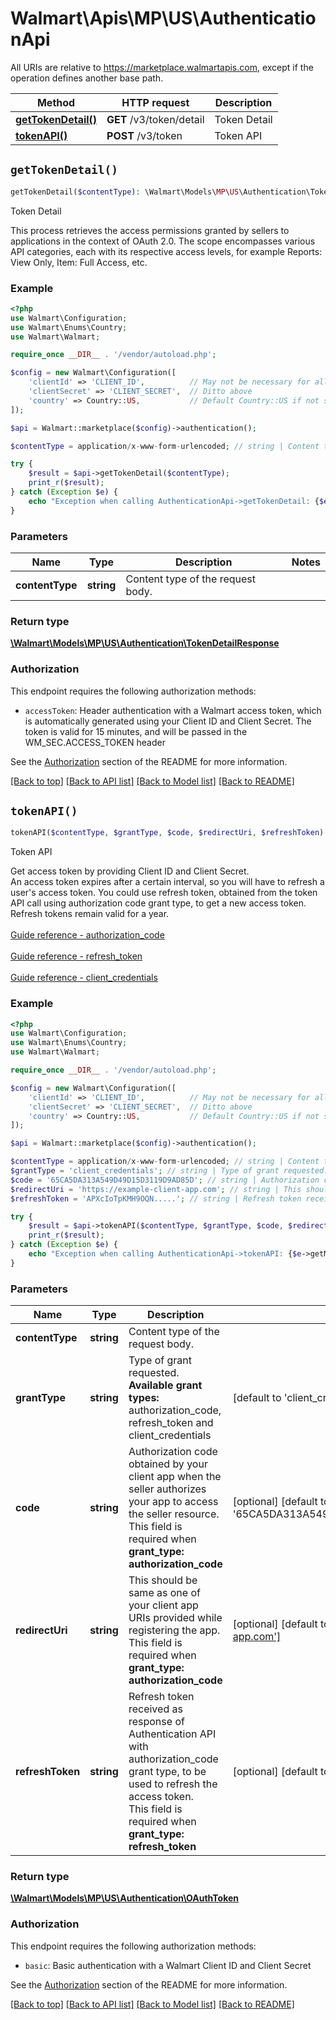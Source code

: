 # Walmart\Apis\MP\US\AuthenticationApi  
All URIs are relative to https://marketplace.walmartapis.com, except if the operation defines another base path.

| Method | HTTP request | Description |
| ------------- | ------------- | ------------- |
| [**getTokenDetail()**](#getTokenDetail) | **GET** /v3/token/detail | Token Detail |
| [**tokenAPI()**](#tokenAPI) | **POST** /v3/token | Token API |


## `getTokenDetail()`

```php
getTokenDetail($contentType): \Walmart\Models\MP\US\Authentication\TokenDetailResponse
```
Token Detail

This process retrieves the access permissions granted by sellers to applications in the context of OAuth 2.0. The scope encompasses various API categories, each with its respective access levels, for example Reports: View Only, Item: Full Access, etc.

### Example

```php
<?php
use Walmart\Configuration;
use Walmart\Enums\Country;
use Walmart\Walmart;

require_once __DIR__ . '/vendor/autoload.php';

$config = new Walmart\Configuration([
    'clientId' => 'CLIENT_ID',          // May not be necessary for all endpoints, particularly outside the US
    'clientSecret' => 'CLIENT_SECRET',  // Ditto above
    'country' => Country::US,           // Default Country::US if not set
]);

$api = Walmart::marketplace($config)->authentication();

$contentType = application/x-www-form-urlencoded; // string | Content type of the request body.

try {
    $result = $api->getTokenDetail($contentType);
    print_r($result);
} catch (Exception $e) {
    echo "Exception when calling AuthenticationApi->getTokenDetail: {$e->getMessage()}\n";
}
```

### Parameters
| Name | Type | Description  | Notes |
| ------------- | ------------- | ------------- | ------------- |
| **contentType** | **string**| Content type of the request body. | |


### Return type

[**\Walmart\Models\MP\US\Authentication\TokenDetailResponse**](../../../Models/MP/US/Authentication/TokenDetailResponse.md)

### Authorization

This endpoint requires the following authorization methods:

* `accessToken`: Header authentication with a Walmart access token, which is automatically generated using your Client ID and Client Secret. The token is valid for 15 minutes, and will be passed in the WM_SEC.ACCESS_TOKEN header

See the [Authorization](../../../../README.md#authorization) section of the README for more information.


[[Back to top]](#) [[Back to API list]](../../../../README.md#supported-apis)
[[Back to Model list]](../../../Models/MP/US)
[[Back to README]](../../../../README.md)

## `tokenAPI()`

```php
tokenAPI($contentType, $grantType, $code, $redirectUri, $refreshToken): \Walmart\Models\MP\US\Authentication\OAuthToken
```
Token API

Get access token by providing Client ID and Client Secret.<br />An access token expires after a certain interval, so you will have to refresh a user's access token. You could use refresh token, obtained from the token API call using authorization code grant type, to get a new access token. Refresh tokens remain valid for a year.<br /><br /> [Guide reference - authorization_code](/doc/us/mp/us-mp-auth2/#606)<br /><br /> [Guide reference - refresh_token](/doc/us/mp/us-mp-auth2/#606)<br /><br /> [Guide reference - client_credentials](/doc/us/mp/us-mp-auth/#606)

### Example

```php
<?php
use Walmart\Configuration;
use Walmart\Enums\Country;
use Walmart\Walmart;

require_once __DIR__ . '/vendor/autoload.php';

$config = new Walmart\Configuration([
    'clientId' => 'CLIENT_ID',          // May not be necessary for all endpoints, particularly outside the US
    'clientSecret' => 'CLIENT_SECRET',  // Ditto above
    'country' => Country::US,           // Default Country::US if not set
]);

$api = Walmart::marketplace($config)->authentication();

$contentType = application/x-www-form-urlencoded; // string | Content type of the request body.
$grantType = 'client_credentials'; // string | Type of grant requested. <br /> **Available grant types:** authorization_code, refresh_token and client_credentials
$code = '65CA5DA313A549D49D15D3119D9AD85D'; // string | Authorization code obtained by your client app when the seller authorizes your app to access the seller resource. <br /> This field is required when **grant_type: authorization_code**
$redirectUri = 'https://example-client-app.com'; // string | This should be same as one of your client app URIs provided while registering the app. <br /> This field is required when **grant_type: authorization_code**
$refreshToken = 'APXcIoTpKMH9OQN.....'; // string | Refresh token received as response of Authentication API with authorization_code grant type, to be used to refresh the access token. <br /> This field is required when **grant_type: refresh_token**

try {
    $result = $api->tokenAPI($contentType, $grantType, $code, $redirectUri, $refreshToken);
    print_r($result);
} catch (Exception $e) {
    echo "Exception when calling AuthenticationApi->tokenAPI: {$e->getMessage()}\n";
}
```

### Parameters
| Name | Type | Description  | Notes |
| ------------- | ------------- | ------------- | ------------- |
| **contentType** | **string**| Content type of the request body. | |
| **grantType** | **string**| Type of grant requested. <br /> **Available grant types:** authorization_code, refresh_token and client_credentials | [default to 'client_credentials'] |
| **code** | **string**| Authorization code obtained by your client app when the seller authorizes your app to access the seller resource. <br /> This field is required when **grant_type: authorization_code** | [optional] [default to '65CA5DA313A549D49D15D3119D9AD85D'] |
| **redirectUri** | **string**| This should be same as one of your client app URIs provided while registering the app. <br /> This field is required when **grant_type: authorization_code** | [optional] [default to 'https://example-client-app.com'] |
| **refreshToken** | **string**| Refresh token received as response of Authentication API with authorization_code grant type, to be used to refresh the access token. <br /> This field is required when **grant_type: refresh_token** | [optional] [default to 'APXcIoTpKMH9OQN.....'] |


### Return type

[**\Walmart\Models\MP\US\Authentication\OAuthToken**](../../../Models/MP/US/Authentication/OAuthToken.md)

### Authorization

This endpoint requires the following authorization methods:

* `basic`: Basic authentication with a Walmart Client ID and Client Secret

See the [Authorization](../../../../README.md#authorization) section of the README for more information.


[[Back to top]](#) [[Back to API list]](../../../../README.md#supported-apis)
[[Back to Model list]](../../../Models/MP/US)
[[Back to README]](../../../../README.md)
